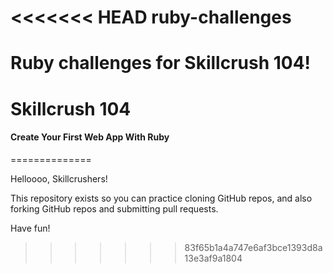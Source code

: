 <<<<<<< HEAD
ruby-challenges
===============

Ruby challenges for Skillcrush 104!
=======
# Skillcrush 104
#### Create Your First Web App With Ruby
==============

Helloooo, Skillcrushers!

This repository exists so you can practice cloning GitHub repos, and also forking GitHub repos and submitting pull requests.

Have fun!
>>>>>>> 83f65b1a4a747e6af3bce1393d8a13e3af9a1804
